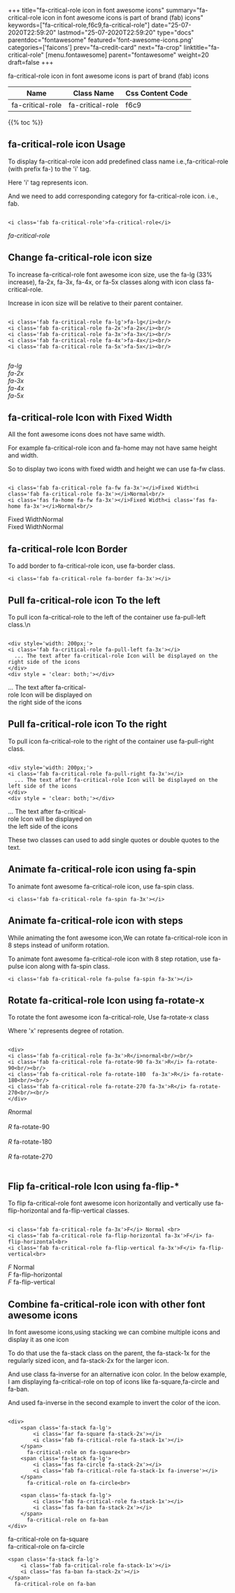+++
title="fa-critical-role icon in font awesome icons"
summary="fa-critical-role icon in font awesome icons is part of brand (fab) icons"
keywords=["fa-critical-role,f6c9,fa-critical-role"]
date="25-07-2020T22:59:20"
lastmod="25-07-2020T22:59:20"
type="docs"
parentdoc="fontawesome"
featured='font-awesome-icons.png'
categories=['faicons']
prev="fa-credit-card"
next="fa-crop"
linktitle="fa-critical-role"
[menu.fontawesome]
parent="fontawesome"
weight=20
draft=false
+++


fa-critical-role icon in font awesome icons is part of brand (fab) icons

<div class='table-responsive'><table class='table'><thead><tr><th>Name</th><th>Class Name</th><th>Css Content Code</th></tr></thead><tbody><tr><td>fa-critical-role</td><td>fa-critical-role</td><td>f6c9</td></tr></tbody></table></div>


{{% toc %}}


## fa-critical-role icon Usage

To display fa-critical-role icon add predefined class name i.e.,fa-critical-role (with prefix fa-) to the 'i' tag.

Here 'i' tag represents icon.

And we need to add corresponding category for fa-critical-role icon. i.e., fab.


```

<i class='fab fa-critical-role'>fa-critical-role</i>
```

<i class='fab fa-critical-role'>fa-critical-role</i>




## Change fa-critical-role icon size
To increase fa-critical-role font awesome icon size, use the fa-lg (33% increase), fa-2x, fa-3x, fa-4x, or fa-5x classes along with icon class fa-critical-role.

Increase in icon size will be relative to their parent container. 

```

<i class='fab fa-critical-role fa-lg'>fa-lg</i><br/>
<i class='fab fa-critical-role fa-2x'>fa-2x</i><br/>
<i class='fab fa-critical-role fa-3x'>fa-3x</i><br/>
<i class='fab fa-critical-role fa-4x'>fa-4x</i><br/>
<i class='fab fa-critical-role fa-5x'>fa-5x</i><br/>
            
```

<i class='fab fa-critical-role fa-lg'>fa-lg</i><br/>
<i class='fab fa-critical-role fa-2x'>fa-2x</i><br/>
<i class='fab fa-critical-role fa-3x'>fa-3x</i><br/>
<i class='fab fa-critical-role fa-4x'>fa-4x</i><br/>
<i class='fab fa-critical-role fa-5x'>fa-5x</i><br/>
            



## fa-critical-role Icon with Fixed Width 

All the font awesome icons does not have same width.

For example fa-critical-role icon and fa-home may not have same height and width.

So to display two icons with fixed width and height we can use fa-fw class.


```

<i class='fab fa-critical-role fa-fw fa-3x'></i>Fixed Width<i class='fab fa-critical-role fa-3x'></i>Normal<br/>
<i class='fas fa-home fa-fw fa-3x'></i>Fixed Width<i class='fas fa-home fa-3x'></i>Normal<br/>
```

<i class='fab fa-critical-role fa-fw fa-3x'></i>Fixed Width<i class='fab fa-critical-role fa-3x'></i>Normal<br/>
<i class='fas fa-home fa-fw fa-3x'></i>Fixed Width<i class='fas fa-home fa-3x'></i>Normal<br/>



## fa-critical-role Icon Border 

To add border to fa-critical-role icon, use fa-border class.


```
<i class='fab fa-critical-role fa-border fa-3x'></i>

```
<i class='fab fa-critical-role fa-border fa-3x'></i>





## Pull fa-critical-role icon To the left

To pull icon fa-critical-role to the left of the container use fa-pull-left class.\n

```

<div style='width: 200px;'>
<i class='fab fa-critical-role fa-pull-left fa-3x'></i>
  ... The text after fa-critical-role Icon will be displayed on the right side of the icons
</div>
<div style = 'clear: both;'></div>
```

<div style='width: 200px;'>
<i class='fab fa-critical-role fa-pull-left fa-3x'></i>
  ... The text after fa-critical-role Icon will be displayed on the right side of the icons
</div>
<div style = 'clear: both;'></div>




## Pull fa-critical-role icon To the right
To pull icon fa-critical-role to the right of the container use fa-pull-right class.

```

<div style='width: 200px;'>
<i class='fab fa-critical-role fa-pull-right fa-3x'></i>
  ... The text after fa-critical-role Icon will be displayed on the left side of the icons
</div>
<div style = 'clear: both;'></div>
```

<div style='width: 200px;'>
<i class='fab fa-critical-role fa-pull-right fa-3x'></i>
  ... The text after fa-critical-role Icon will be displayed on the left side of the icons
</div>
<div style = 'clear: both;'></div>

These two classes can used to add single quotes or double quotes to the text.


## Animate fa-critical-role icon using fa-spin
To animate font awesome fa-critical-role icon, use fa-spin class.

```
<i class='fab fa-critical-role fa-spin fa-3x'></i>
```
<i class='fab fa-critical-role fa-spin fa-3x'></i>




## Animate fa-critical-role icon with steps
While animating the font awesome icon,We can rotate fa-critical-role icon in 8 steps instead of uniform rotation.

To animate font awesome fa-critical-role icon with 8 step rotation, use fa-pulse icon along with fa-spin class.


```
<i class='fab fa-critical-role fa-pulse fa-spin fa-3x'></i>

```
<i class='fab fa-critical-role fa-pulse fa-spin fa-3x'></i>





## Rotate fa-critical-role Icon using fa-rotate-x
To rotate the font awesome icon fa-critical-role, Use fa-rotate-x class

Where 'x' represents degree of rotation.


```

<div>
<i class='fab fa-critical-role fa-3x'>R</i>normal<br/><br/>
<i class='fab fa-critical-role fa-rotate-90 fa-3x'>R</i> fa-rotate-90<br/><br/> 
<i class='fab fa-critical-role fa-rotate-180  fa-3x'>R</i> fa-rotate-180<br/><br/> 
<i class='fab fa-critical-role fa-rotate-270 fa-3x'>R</i> fa-rotate-270<br/><br/>
</div>
```

<div>
<i class='fab fa-critical-role fa-3x'>R</i>normal<br/><br/>
<i class='fab fa-critical-role fa-rotate-90 fa-3x'>R</i> fa-rotate-90<br/><br/> 
<i class='fab fa-critical-role fa-rotate-180  fa-3x'>R</i> fa-rotate-180<br/><br/> 
<i class='fab fa-critical-role fa-rotate-270 fa-3x'>R</i> fa-rotate-270<br/><br/>
</div>




## Flip fa-critical-role Icon using fa-flip-*
To flip fa-critical-role font awesome icon horizontally and vertically use fa-flip-horizontal and fa-flip-vertical classes. 

```

<i class='fab fa-critical-role fa-3x'>F</i> Normal <br>
<i class='fab fa-critical-role fa-flip-horizontal fa-3x'>F</i> fa-flip-horizontal<br>
<i class='fab fa-critical-role fa-flip-vertical fa-3x'>F</i> fa-flip-vertical<br>
```

<i class='fab fa-critical-role fa-3x'>F</i> Normal <br>
<i class='fab fa-critical-role fa-flip-horizontal fa-3x'>F</i> fa-flip-horizontal<br>
<i class='fab fa-critical-role fa-flip-vertical fa-3x'>F</i> fa-flip-vertical<br>




## Combine fa-critical-role icon with other font awesome icons
In font awesome icons,using stacking we can combine multiple icons and display it as one icon 

To do that use the fa-stack class on the parent, the fa-stack-1x for the regularly sized icon, and fa-stack-2x for the larger icon.

And use class fa-inverse for an alternative icon color. 
In the below example, I am displaying fa-critical-role on top of icons like fa-square,fa-circle and fa-ban.

And used fa-inverse in the second example to invert the color of the icon.

```

<div>
    <span class='fa-stack fa-lg'>
        <i class='far fa-square fa-stack-2x'></i>
        <i class='fab fa-critical-role fa-stack-1x'></i>
    </span>
      fa-critical-role on fa-square<br>
    <span class='fa-stack fa-lg'>
        <i class='fas fa-circle fa-stack-2x'></i>
        <i class='fab fa-critical-role fa-stack-1x fa-inverse'></i>
    </span>
      fa-critical-role on fa-circle<br>

    <span class='fa-stack fa-lg'>
        <i class='fab fa-critical-role fa-stack-1x'></i>
        <i class='fas fa-ban fa-stack-2x'></i>
    </span>
      fa-critical-role on fa-ban
</div>
```

<div>
    <span class='fa-stack fa-lg'>
        <i class='far fa-square fa-stack-2x'></i>
        <i class='fab fa-critical-role fa-stack-1x'></i>
    </span>
      fa-critical-role on fa-square<br>
    <span class='fa-stack fa-lg'>
        <i class='fas fa-circle fa-stack-2x'></i>
        <i class='fab fa-critical-role fa-stack-1x fa-inverse'></i>
    </span>
      fa-critical-role on fa-circle<br>

    <span class='fa-stack fa-lg'>
        <i class='fab fa-critical-role fa-stack-1x'></i>
        <i class='fas fa-ban fa-stack-2x'></i>
    </span>
      fa-critical-role on fa-ban
</div>






